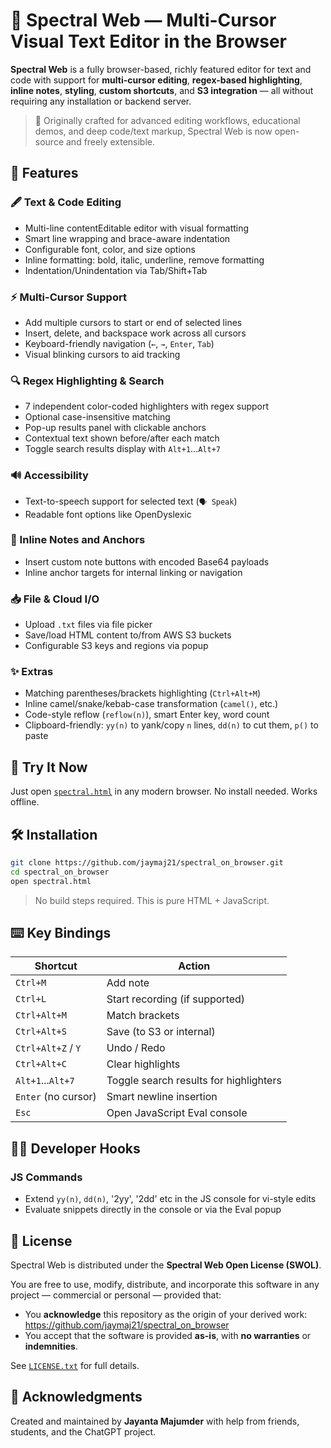 # 📘 Spectral Web — Multi-Cursor Visual Text Editor in the Browser

**Spectral Web** is a fully browser-based, richly featured editor for text and code with support for **multi-cursor editing**, **regex-based highlighting**, **inline notes**, **styling**, **custom shortcuts**, and **S3 integration** — all without requiring any installation or backend server.

> 🧠 Originally crafted for advanced editing workflows, educational demos, and deep code/text markup, Spectral Web is now open-source and freely extensible.

## 🚀 Features

### 🖋️ Text & Code Editing
- Multi-line contentEditable editor with visual formatting
- Smart line wrapping and brace-aware indentation
- Configurable font, color, and size options
- Inline formatting: bold, italic, underline, remove formatting
- Indentation/Unindentation via Tab/Shift+Tab

### ⚡ Multi-Cursor Support
- Add multiple cursors to start or end of selected lines
- Insert, delete, and backspace work across all cursors
- Keyboard-friendly navigation (`←`, `→`, `Enter`, `Tab`)
- Visual blinking cursors to aid tracking

### 🔍 Regex Highlighting & Search
- 7 independent color-coded highlighters with regex support
- Optional case-insensitive matching
- Pop-up results panel with clickable anchors
- Contextual text shown before/after each match
- Toggle search results display with `Alt+1`...`Alt+7`

### 🔊 Accessibility
- Text-to-speech support for selected text (`🗣 Speak`)
- Readable font options like OpenDyslexic

### 🔗 Inline Notes and Anchors
- Insert custom note buttons with encoded Base64 payloads
- Inline anchor targets for internal linking or navigation

### 📥 File & Cloud I/O
- Upload `.txt` files via file picker
- Save/load HTML content to/from AWS S3 buckets
- Configurable S3 keys and regions via popup

### ✨ Extras
- Matching parentheses/brackets highlighting (`Ctrl+Alt+M`)
- Inline camel/snake/kebab-case transformation (`camel()`, etc.)
- Code-style reflow (`reflow(n)`), smart Enter key, word count
- Clipboard-friendly: `yy(n)` to yank/copy `n` lines, `dd(n)` to cut them, `p()` to paste

## 🧪 Try It Now

Just open [`spectral.html`](./spectral.html) in any modern browser. No install needed. Works offline.

## 🛠️ Installation

```bash
git clone https://github.com/jaymaj21/spectral_on_browser.git
cd spectral_on_browser
open spectral.html
```

> No build steps required. This is pure HTML + JavaScript.

## ⌨️ Key Bindings

| Shortcut                | Action                            |
|------------------------|-----------------------------------|
| `Ctrl+M`               | Add note                          |
| `Ctrl+L`               | Start recording (if supported)    |
| `Ctrl+Alt+M`           | Match brackets                    |
| `Ctrl+Alt+S`           | Save (to S3 or internal)          |
| `Ctrl+Alt+Z` / `Y`     | Undo / Redo                       |
| `Ctrl+Alt+C`           | Clear highlights                  |
| `Alt+1`...`Alt+7`      | Toggle search results for highlighters |
| `Enter` (no cursor)    | Smart newline insertion           |
| `Esc`                  | Open JavaScript Eval console      |

## 🧑‍💻 Developer Hooks

### JS Commands
- Extend `yy(n)`, `dd(n)`, '2yy', '2dd' etc in the JS console for vi-style edits
- Evaluate snippets directly in the console or via the Eval popup

## 🧾 License

Spectral Web is distributed under the **Spectral Web Open License (SWOL)**.

You are free to use, modify, distribute, and incorporate this software in any project — commercial or personal — provided that:

- You **acknowledge** this repository as the origin of your derived work:  
  https://github.com/jaymaj21/spectral_on_browser
- You accept that the software is provided **as-is**, with **no warranties** or **indemnities**.

See [`LICENSE.txt`](./LICENSE.txt) for full details.

## 🙏 Acknowledgments

Created and maintained by **Jayanta Majumder** with help from friends, students, and the ChatGPT project.
